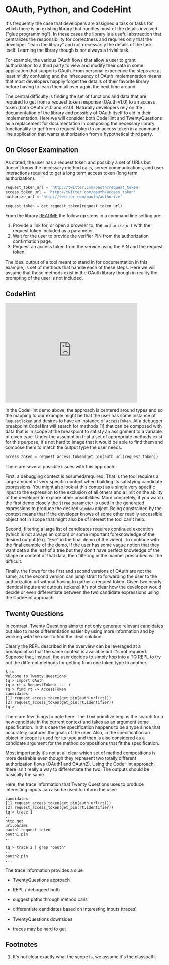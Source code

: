 # OAuth, Python, and CodeHint

It's frequently the case that developers are assigned a task or tasks for which there is an existing library that handles most of the details involved ("glue programming"). In these cases the library is a useful abstraction that centralizes the responsibility for correctness and requires only that the developer "learn the library" and not necessarily the details of the task itself. Learning the library though is not always a trivial task.

For example, the various OAuth flows that allow a user to grant authorization to a third party to view and modify their data in some application that supports OAuth. From personal experience the steps are at least mildly confusing and the infrequency of OAuth implementation means that most developers happily forget the details of their favorite library before having to learn them all over again the next time around.

The central difficulty is finding the set of functions and data that are required to get from a request token response (OAuth v1.0) to an access token (both OAuth v1.0 and v2.0). Naturally developers rely on the documentation of the library and possibly of OAuth itself to aid in their implementation. Here we will consider both CodeHint and TwentyQuestions as a replacement for documentation in composing the necessary library functionality to get from a request token to an access token in a command line application that wants authorization from a hypothetical third party.

## On Closer Examination

As stated, the user has a request token and possibly a set of URLs but doesn't know the necessary method calls, server communications, and user interactions required to get a long term access token (long term authorization).

```python
request_token_url = 'http://twitter.com/oauth/request_token'
access_token_url = 'http://twitter.com/oauth/access_token'
authorize_url = 'http://twitter.com/oauth/authorize'

request_token = get_request_token(request_token_url)
```

From the library [README](https://github.com/simplegeo/python-oauth2#twitter-three-legged-oauth-example) the follow up steps in a command line setting are:

1. Provide a link for, or open a browser to, the `authorize_url` with the request token included as a parameter.
2. Wait for the user to provide the verifier PIN from the authorization confirmation page.
3. Request an access token from the service using the PIN and the request token.

The ideal output of a tool meant to stand in for documentation in this example, is set of methods that handle each of these steps. Here we will assume that those methods exist in the OAuth library though in reality the prompting of the user is not included.

## CodeHint

<iframe width="420" height="315" src="https://www.youtube.com/embed/qn5yIEe9kks#t=231" frameborder="0" allowfullscreen></iframe>

In the CodeHint demo above, the approach is centered around types and so the mapping to our example might be that the user has some instance of `RequestToken` and desires to have an instance of `AccessToken`. At a debugger breakpoint CodeHint will search for methods [1] that can be composed with data that is in scope at the breakpoint to satisfy an assignment to a variable of given type. Under the assumption that a set of appropriate methods exist for this purpose, it's not hard to image that it would be able to find them and compose them to match the output type the user needs.

```python
access_token = request_access_token(get_pin(auth_url(request_token))
```
There are several possible issues with this approach:

First, a debugging context is assumed/required. That is the tool requires a large amount of very specific context when building its satisfying candidate expressions. You might also look at this context as a single very specific input to the expression to the exclusion of all others and a limit on the ability of the developer to explore other possibilities. More concretely, if you watch the first demo closely the `jtree` parameter is used in the generated expressions to produce the desired `window` object. Being constrained by the context means that if the developer knows of some other readily accessible object not in scope that might also be of interest the tool can't help.

Second, filtering a large list of candidates requires continued execution (which is not always an option) or some important foreknowledge of the desired output (e.g. "Eve" in the final demo of the video). To continue with the final example of the demo, if the user has some vague notion that they want data a the leaf of a tree but they don't have perfect knowledge of the shape or content of that data, then filtering in the manner prescribed will be difficult.

Finally, the flows for the first and second versions of OAuth are not the same, as the second version can jump strait to forwarding the user to the authorization url without having to gather a request token. Given two nearly identical inputs and outputs (tokens) it's not clear how the developer would decide or even differentiate between the two candidate expressions using the CodeHint approach.

## Twenty Questions

In contrast, Twenty Questions aims to not only generate relevant candidates but also to make differentiation easier by using more information and by working *with* the user to find the ideal solution.

Clearly the REPL described in the overview can be leveraged at a breakpoint so that the same context is available but it's not required. Suppose that, instead, the user decides to simply hop into a TQ REPL to try out the different methods for getting from one token type to another.

```
$ tq
Welcome to Twenty Questions!
tq > import OAuth
tq > rt = RequestToken( ... )
tq > find rt -> AccessToken
candidates:
[1] request_access_token(get_pin(auth_url(rt)))
[2] request_access_token(get_pin(rt.identifier))
tq >
```

There are few things to note here. The `find` primitive begins the search for a new candidate in the current context and takes as an argument some specification. In this case the specification happens to be a type since that accurately captures the goals of the user. Also, in the specification an object in scope is used for its type and then is also considered as a candidate argument for the method compositions that fit the specification.

Most importantly it's not at all clear which set of method compositions is more desirable even though they represent two totally different authorization flows (OAuth1 and OAuth2). Using the CodeHint approach, there isn't really a way to differentiate the two. The outputs should be basically the same.

Here, the trace information that Twenty Questions uses to produce interesting inputs can also be used to inform the user:

```
candidates:
[1] request_access_token(get_pin(auth_url(rt)))
[2] request_access_token(get_pin(rt.identifier))
tq > trace 1
...
http.get
uri.params
oauth1.request_token
oauth1.pin
...

tq > trace 2 | grep "oauth"
...
oauth2.pin
...
```

The trace information provides a clue



- TwentyQuestions approach
 - REPL / debugger/ both
 - suggest paths through method calls
 - differentiate candidates based on interesting inputs (traces)

- TwentyQuestions downsides
 - traces may be hard to get


## Footnotes

1. It's not clear exactly what the scope is, we assume it's the classpath.
